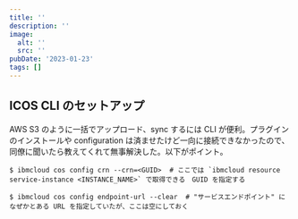 ```yaml
---
title: ''
description: ''
image:
  alt: ''
  src: ''
pubDate: '2023-01-23'
tags: []
---
```


## ICOS CLI のセットアップ

AWS S3 のように一括でアップロード、sync するには CLI が便利。プラグインのインストールや configuration は済ませたけど一向に接続できなかったので、同僚に聞いたら教えてくれて無事解決した。以下がポイント。

```shell
$ ibmcloud cos config crn --crn=<GUID>  # ここでは `ibmcloud resource service-instance <INSTANCE_NAME>` で取得できる　GUID を指定する

$ ibmcloud cos config endpoint-url --clear  # "サービスエンドポイント" になぜかとある URL を指定していたが、ここは空にしておく
```


